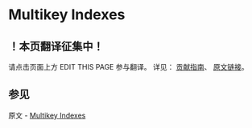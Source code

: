 # Multikey Indexes

## ！本页翻译征集中！

请点击页面上方 EDIT THIS PAGE 参与翻译。
详见：
[贡献指南]( https://github.com/JinMuInfo/MongoDB-Manual-zh/blob/master/CONTRIBUTING.md )、
[原文链接](  https://docs.mongodb.com/manual/core/index-multikey/  )。

## 参见

原文 - [Multikey Indexes]( https://docs.mongodb.com/manual/core/index-multikey/ )

